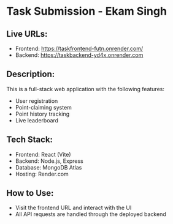 # Task Submission - Ekam Singh

## Live URLs:
- Frontend: https://taskfrontend-futn.onrender.com/
- Backend: https://taskbackend-yd4x.onrender.com

## Description:
This is a full-stack web application with the following features:
- User registration
- Point-claiming system
- Point history tracking
- Live leaderboard

## Tech Stack:
- Frontend: React (Vite)
- Backend: Node.js, Express
- Database: MongoDB Atlas
- Hosting: Render.com

## How to Use:
- Visit the frontend URL and interact with the UI
- All API requests are handled through the deployed backend
